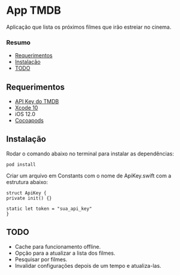 # App TMDB

Aplicação que lista os próximos filmes que irão estreiar no cinema.

### Resumo

- [Requerimentos](#requerimentos)
- [Instalação](#instalação)
- [TODO](#todo)

## Requerimentos

- [API Key do TMDB](https://www.themoviedb.org)
- [Xcode 10](https://itunes.apple.com/us/app/xcode/id497799835?ls=1&mt=12)
- iOS 12.0
- [Cocoapods](https://cocoapods.org/)

## Instalação

Rodar o comando abaixo no terminal para instalar as dependências:

```
pod install
```

Criar um arquivo em Constants com o nome de ApiKey.swift com a estrutura abaixo:

```
struct ApiKey {
private init() {}

static let token = "sua_api_key"
}

```

## TODO

- Cache para funcionamento offline.
- Opção para a atualizar a lista dos filmes.
- Pesquisar por filmes.
- Invalidar configurações depois de um tempo e atualiza-las.
